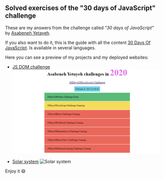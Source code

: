## Solved exercises of the "30 days of JavaScript" challenge

These are my answers from the challenge called *"30 days of JavaScript"* by [Asabeneh Yetayeh](https://github.com/Asabeneh).

If you also want to do it, this is the guide with all the content [30 Days Of JavaScript](https://github.com/Asabeneh/30-Days-Of-JavaScript/tree/master). Is available in several languages.

Here you can see a preview of my projects and my deployed websites:

- [JS DOM challenge](https://js-dom-challenge.onrender.com)
![JS DOM challenge](/day-21/gif/miniproject21.gif)

- [Solar system](https://weights-on-planets.onrender.com)
![Solar system](/day-24/gif/planets.gif)

Enjoy it 😄
